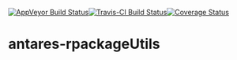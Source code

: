 
[![AppVeyor Build Status](https://ci.appveyor.com/api/projects/status/github/rte-antares-rpackage/antaresDev?branch=master&svg=true)](https://ci.appveyor.com/project/rte-antares-rpackage/antaresDev)[![Travis-CI Build Status](https://travis-ci.org/rte-antares-rpackage/antaresDev.svg?branch=master)](https://travis-ci.org/rte-antares-rpackage/antaresDev)[![Coverage Status](https://img.shields.io/codecov/c/github/rte-antares-rpackage/antaresDev/master.svg)](https://codecov.io/github/rte-antares-rpackage/antaresDev?branch=master)



# antares-rpackageUtils